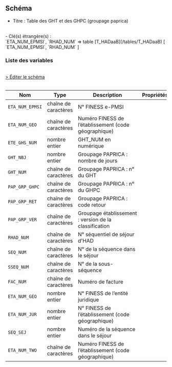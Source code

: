 ## Schéma

- Titre : Table des GHT et des GHPC (groupage paprica)
<br />
- Clé(s) étrangère(s) : <br />
`ETA_NUM_EPMSI`, `RHAD_NUM` => table [T_HADaaB](/tables/T_HADaaB) [ `ETA_NUM_EPMSI`, `RHAD_NUM` ]<br />

### Liste des variables
<br />
<div>
    <a href="https://gitlab.com/healthdatahub/schema-snds/edit/master/schemas/PMSI%20HAD/T_HADaaGRP.json"  
    arget="_blank" rel="noopener noreferrer">> Éditer le schéma</a>
    <OutboundLink />
</div>
<br />

Nom|Type|Description|Propriétés
-|-|-|-
`ETA_NUM_EPMSI`|chaîne de caractères|N° FINESS e-PMSI||
`ETA_NUM_GEO`|chaîne de caractères|Numéro FINESS de l’établissement (code géographique)||
`ETE_GHS_NUM`|nombre entier|GHT_NUM en numérique||
`GHT_NBJ`|nombre entier|Groupage PAPRICA : nombre de jours||
`GHT_NUM`|chaîne de caractères|Groupage PAPRICA : n° du GHT||
`PAP_GRP_GHPC`|chaîne de caractères|Groupage PAPRICA : n° du GHPC||
`PAP_GRP_RET`|chaîne de caractères|Groupage PAPRICA : code retour||
`PAP_GRP_VER`|chaîne de caractères|Groupage établissement : version de la classification||
`RHAD_NUM`|chaîne de caractères|N° séquentiel de séjour d&#x27;HAD||
`SEQ_NUM`|chaîne de caractères|N° de la séquence dans le séjour||
`SSEQ_NUM`|chaîne de caractères|N° de la sous-séquence||
`FAC_NUM`|chaîne de caractères|Numéro de facture||
`ETA_NUM_GEO`|nombre entier|N° FINESS de l’entité juridique||
`ETA_NUM_JUR`|nombre entier|N° FINESS de l’établissement (code géographique)||
`SEQ_SEJ`|nombre entier|Numéro de la séquence dans le séjour||
`ETA_NUM_TWO`|chaîne de caractères|Numéro FINESS de l’établissement (code géographique)||

